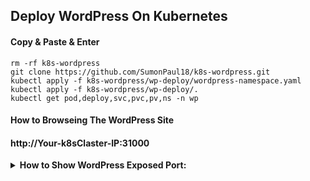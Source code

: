 ## Deploy WordPress On Kubernetes

#### Copy & Paste & Enter
~~~
rm -rf k8s-wordpress
git clone https://github.com/SumonPaul18/k8s-wordpress.git
kubectl apply -f k8s-wordpress/wp-deploy/wordpress-namespace.yaml
kubectl apply -f k8s-wordpress/wp-deploy/.
kubectl get pod,deploy,svc,pvc,pv,ns -n wp
~~~
#### How to Browseing The WordPress Site

#### http://Your-k8sClaster-IP:31000

<details>
 <summary> <b> How to Show WordPress Exposed Port: </summary> </b>

Verifying the WordPress Services
~~~
kubectl get svc wordpress -n wp
~~~
We can see like this:
> NAME        TYPE       CLUSTER-IP       EXTERNAL-IP   PORT(S)          AGE <br>
> wordpress   NodePort   10.101.227.25    <none>        80:31000/TCP     11m

So from this verifying Our services are Exposed on Port:31000

</details>

